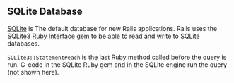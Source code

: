 ## SQLite Database

[SQLite](https://www.sqlite.org/index.html) is The default database for new Rails applications. Rails uses the [SQLite3 Ruby Interface gem](https://github.com/sparklemotion/sqlite3-ruby) to be able to read and write to SQLite databases.

`SQLite3::Statement#each` is the last Ruby method called before the query is run. C-code in the SQLite Ruby gem and in the SQLite engine run the query (not shown here).
